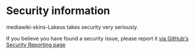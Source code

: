 # Security information

mediawiki-skins-Lakeus takes security very seriously.

If you believe you have found a security issue, please report it [via GitHub's Security Reporting page](https://github.com/lakejason0/mediawiki-skins-Lakeus/security/advisories/new)
